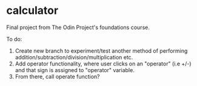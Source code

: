 # calculator
Final project from The Odin Project's foundations course.

To do:

1. Create new branch to experiment/test another method of performing addition/subtraction/division/multiplication etc.
2. Add operator functionality, where user clicks on an "operator" (i.e +/-) and that sign is assigned to "operator" variable.
3. From there, call operate function?

